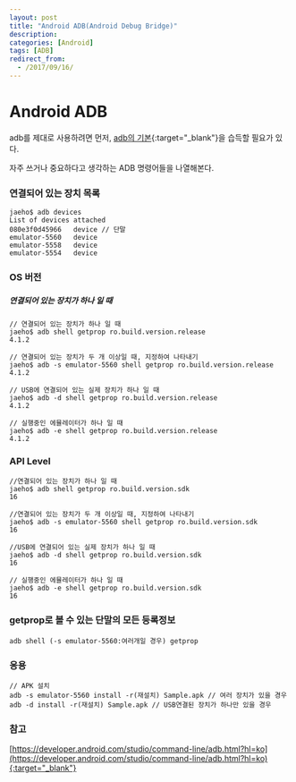 ```yaml
---
layout: post
title: "Android ADB(Android Debug Bridge)"
description: 
categories: [Android]
tags: [ADB]
redirect_from:
  - /2017/09/16/
---
```


# Android ADB

adb를 제대로 사용하려면 먼저, [adb의 기본](https://developer.android.com/studio/command-line/adb.html?hl=ko){:target="_blank"}을 습득할 필요가 있다.

자주 쓰거나 중요하다고 생각하는 ADB 명령어들을 나열해본다.

### 연결되어 있는 장치 목록

```
jaeho$ adb devices
List of devices attached
080e3f0d45966	device // 단말
emulator-5560	device
emulator-5558	device
emulator-5554	device
```

### OS 버전

##### 연결되어 있는 장치가 하나 일 때

```
// 연결되어 있는 장치가 하나 일 때
jaeho$ adb shell getprop ro.build.version.release
4.1.2

// 연결되어 있는 장치가 두 개 이상일 때, 지정하여 나타내기
jaeho$ adb -s emulator-5560 shell getprop ro.build.version.release
4.1.2

// USB에 연결되어 있는 실제 장치가 하나 일 때
jaeho$ adb -d shell getprop ro.build.version.release 
4.1.2

// 실행중인 에뮬레이터가 하나 일 때
jaeho$ adb -e shell getprop ro.build.version.release 
4.1.2
```

### API Level

```
//연결되어 있는 장치가 하나 일 때
jaeho$ adb shell getprop ro.build.version.sdk
16

//연결되어 있는 장치가 두 개 이상일 때, 지정하여 나타내기
jaeho$ adb -s emulator-5560 shell getprop ro.build.version.sdk
16

//USB에 연결되어 있는 실제 장치가 하나 일 때
jaeho$ adb -d shell getprop ro.build.version.sdk
16

// 실행중인 에뮬레이터가 하나 일 때
jaeho$ adb -e shell getprop ro.build.version.sdk 
16
```

### getprop로 볼 수 있는 단말의 모든 등록정보

```
adb shell (-s emulator-5560:여러개일 경우) getprop
```

### 응용

```
// APK 설치
adb -s emulator-5560 install -r(재설치) Sample.apk // 여러 장치가 있을 경우
adb -d install -r(재설치) Sample.apk // USB연결된 장치가 하나만 있을 경우
```

### 참고

[https://developer.android.com/studio/command-line/adb.html?hl=ko](https://developer.android.com/studio/command-line/adb.html?hl=ko){:target="_blank"}